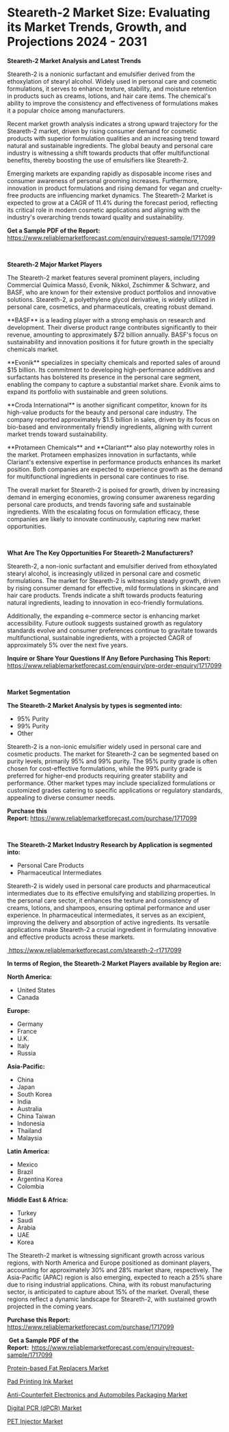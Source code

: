 <p><h1>Steareth-2 Market Size: Evaluating its Market Trends, Growth, and Projections 2024 - 2031</h1></p><p><strong>Steareth-2 Market Analysis and Latest Trends</strong></p>
<p><p>Steareth-2 is a nonionic surfactant and emulsifier derived from the ethoxylation of stearyl alcohol. Widely used in personal care and cosmetic formulations, it serves to enhance texture, stability, and moisture retention in products such as creams, lotions, and hair care items. The chemical's ability to improve the consistency and effectiveness of formulations makes it a popular choice among manufacturers.</p><p>Recent market growth analysis indicates a strong upward trajectory for the Steareth-2 market, driven by rising consumer demand for cosmetic products with superior formulation qualities and an increasing trend toward natural and sustainable ingredients. The global beauty and personal care industry is witnessing a shift towards products that offer multifunctional benefits, thereby boosting the use of emulsifiers like Steareth-2.</p><p>Emerging markets are expanding rapidly as disposable income rises and consumer awareness of personal grooming increases. Furthermore, innovation in product formulations and rising demand for vegan and cruelty-free products are influencing market dynamics. The Steareth-2 Market is expected to grow at a CAGR of 11.4% during the forecast period, reflecting its critical role in modern cosmetic applications and aligning with the industry's overarching trends toward quality and sustainability.</p></p>
<p><strong>Get a Sample PDF of the Report:&nbsp;</strong> <a href="https://www.reliablemarketforecast.com/enquiry/request-sample/1717099?utm_campaign=1124&utm_medium=2&utm_source=Github&utm_content=ia&utm_term=13102024&utm_id=steareth-2">https://www.reliablemarketforecast.com/enquiry/request-sample/1717099</a></p>
<p>&nbsp;</p>
<p><strong>Steareth-2 Major Market Players</strong></p>
<p><p>The Steareth-2 market features several prominent players, including Commercial Química Massó, Evonik, Nikkol, Zschimmer & Schwarz, and BASF, who are known for their extensive product portfolios and innovative solutions. Steareth-2, a polyethylene glycol derivative, is widely utilized in personal care, cosmetics, and pharmaceuticals, creating robust demand.</p><p>**BASF** is a leading player with a strong emphasis on research and development. Their diverse product range contributes significantly to their revenue, amounting to approximately $72 billion annually. BASF's focus on sustainability and innovation positions it for future growth in the specialty chemicals market.</p><p>**Evonik** specializes in specialty chemicals and reported sales of around $15 billion. Its commitment to developing high-performance additives and surfactants has bolstered its presence in the personal care segment, enabling the company to capture a substantial market share. Evonik aims to expand its portfolio with sustainable and green solutions.</p><p>**Croda International** is another significant competitor, known for its high-value products for the beauty and personal care industry. The company reported approximately $1.5 billion in sales, driven by its focus on bio-based and environmentally friendly ingredients, aligning with current market trends toward sustainability.</p><p>**Protameen Chemicals** and **Clariant** also play noteworthy roles in the market. Protameen emphasizes innovation in surfactants, while Clariant's extensive expertise in performance products enhances its market position. Both companies are expected to experience growth as the demand for multifunctional ingredients in personal care continues to rise.</p><p>The overall market for Steareth-2 is poised for growth, driven by increasing demand in emerging economies, growing consumer awareness regarding personal care products, and trends favoring safe and sustainable ingredients. With the escalating focus on formulation efficacy, these companies are likely to innovate continuously, capturing new market opportunities.</p></p>
<p>&nbsp;</p>
<p><strong>What Are The Key Opportunities For Steareth-2 Manufacturers?</strong></p>
<p><p>Steareth-2, a non-ionic surfactant and emulsifier derived from ethoxylated stearyl alcohol, is increasingly utilized in personal care and cosmetic formulations. The market for Steareth-2 is witnessing steady growth, driven by rising consumer demand for effective, mild formulations in skincare and hair care products. Trends indicate a shift towards products featuring natural ingredients, leading to innovation in eco-friendly formulations. </p><p>Additionally, the expanding e-commerce sector is enhancing market accessibility. Future outlook suggests sustained growth as regulatory standards evolve and consumer preferences continue to gravitate towards multifunctional, sustainable ingredients, with a projected CAGR of approximately 5% over the next five years.</p></p>
<p><strong>Inquire or Share Your Questions If Any Before Purchasing This Report:</strong> <a href="https://www.reliablemarketforecast.com/enquiry/pre-order-enquiry/1717099?utm_campaign=1124&utm_medium=2&utm_source=Github&utm_content=ia&utm_term=13102024&utm_id=steareth-2">https://www.reliablemarketforecast.com/enquiry/pre-order-enquiry/1717099</a></p>
<p>&nbsp;</p>
<p><strong>Market Segmentation</strong></p>
<p><strong>The Steareth-2 Market Analysis by types is segmented into:</strong></p>
<p><ul><li>95% Purity</li><li>99% Purity</li><li>Other</li></ul></p>
<p><p>Steareth-2 is a non-ionic emulsifier widely used in personal care and cosmetic products. The market for Steareth-2 can be segmented based on purity levels, primarily 95% and 99% purity. The 95% purity grade is often chosen for cost-effective formulations, while the 99% purity grade is preferred for higher-end products requiring greater stability and performance. Other market types may include specialized formulations or customized grades catering to specific applications or regulatory standards, appealing to diverse consumer needs.</p></p>
<p><strong>Purchase this Report:&nbsp;</strong><a href="https://www.reliablemarketforecast.com/purchase/1717099?utm_campaign=1124&utm_medium=2&utm_source=Github&utm_content=ia&utm_term=13102024&utm_id=steareth-2">https://www.reliablemarketforecast.com/purchase/1717099</a></p>
<p>&nbsp;</p>
<p><strong>The Steareth-2 Market Industry Research by Application is segmented into:</strong></p>
<p><ul><li>Personal Care Products</li><li>Pharmaceutical Intermediates</li></ul></p>
<p><p>Steareth-2 is widely used in personal care products and pharmaceutical intermediates due to its effective emulsifying and stabilizing properties. In the personal care sector, it enhances the texture and consistency of creams, lotions, and shampoos, ensuring optimal performance and user experience. In pharmaceutical intermediates, it serves as an excipient, improving the delivery and absorption of active ingredients. Its versatile applications make Steareth-2 a crucial ingredient in formulating innovative and effective products across these markets.</p></p>
<p><a href="https://www.reliablemarketforecast.com/steareth-2-r1717099?utm_campaign=1124&utm_medium=2&utm_source=Github&utm_content=ia&utm_term=13102024&utm_id=steareth-2">&nbsp;https://www.reliablemarketforecast.com/steareth-2-r1717099</a></p>
<p><strong>In terms of Region, the Steareth-2 Market Players available by Region are:</strong></p>
<p>
    <p> <strong> North America: </strong>
        <ul>
            <li>United States</li>
            <li>Canada</li>
        </ul>
        </p> 
    <p> <strong> Europe: </strong>
        <ul>
            <li>Germany</li>
            <li>France</li>
            <li>U.K.</li>
            <li>Italy</li>
            <li>Russia</li>
        </ul>
        </p> 
    <p> <strong> Asia-Pacific: </strong>
        <ul>
            <li>China</li>
            <li>Japan</li>
            <li>South Korea</li>
            <li>India</li>
            <li>Australia</li>
            <li>China Taiwan</li>
            <li>Indonesia</li>
            <li>Thailand</li>
            <li>Malaysia</li>
        </ul>
        </p> 
    <p> <strong> Latin America: </strong>
        <ul>
            <li>Mexico</li>
            <li>Brazil</li>
            <li>Argentina Korea</li>
            <li>Colombia</li>
        </ul>
        </p> 
    <p> <strong> Middle East & Africa: </strong>
        <ul>
            <li>Turkey</li>
            <li>Saudi</li>
            <li>Arabia</li>
            <li>UAE</li>
            <li>Korea</li>
        </ul>
    </p>
    </p>
<p><p>The Steareth-2 market is witnessing significant growth across various regions, with North America and Europe positioned as dominant players, accounting for approximately 30% and 28% market share, respectively. The Asia-Pacific (APAC) region is also emerging, expected to reach a 25% share due to rising industrial applications. China, with its robust manufacturing sector, is anticipated to capture about 15% of the market. Overall, these regions reflect a dynamic landscape for Steareth-2, with sustained growth projected in the coming years.</p></p>
<p><strong>Purchase this Report: </strong><a href="https://www.reliablemarketforecast.com/purchase/1717099?utm_campaign=1124&utm_medium=2&utm_source=Github&utm_content=ia&utm_term=13102024&utm_id=steareth-2">https://www.reliablemarketforecast.com/purchase/1717099</a></p>
<p>&nbsp;<strong>Get a Sample PDF of the Report:&nbsp;&nbsp;</strong><a href="https://www.reliablemarketforecast.com/enquiry/request-sample/1717099?utm_campaign=1124&utm_medium=2&utm_source=Github&utm_content=ia&utm_term=13102024&utm_id=steareth-2">https://www.reliablemarketforecast.com/enquiry/request-sample/1717099</a></p>
<p><strong></strong></p>
<p><p><a href="https://www.linkedin.com/pulse/comprehensive-protein-based-fat-replacers-market-report-segmentation-uysof?trk=public_post_embed_feed-article-content&utm_campaign=1124&utm_medium=2&utm_source=Github&utm_content=ia&utm_term=13102024&utm_id=steareth-2">Protein-based Fat Replacers Market</a></p><p><a href="https://github.com/bramarquesw0f/Market-Research-Report-List-1/blob/main/pad-printing-ink-market.md?utm_campaign=1124&utm_medium=2&utm_source=Github&utm_content=ia&utm_term=13102024&utm_id=steareth-2">Pad Printing Ink Market</a></p><p><a href="https://www.linkedin.com/pulse/global-anti-counterfeit-electronics-automobiles-packaging-industry-rndlf?trk=public_post_embed_feed-article-content&utm_campaign=1124&utm_medium=2&utm_source=Github&utm_content=ia&utm_term=13102024&utm_id=steareth-2">Anti-Counterfeit Electronics and Automobiles Packaging Market</a></p><p><a href="https://www.linkedin.com/pulse/digital-pcr-dpcr-market-segmentation-in-depth-analysis-medical-zcqkf?trk=public_post_embed_feed-article-content&utm_campaign=1124&utm_medium=2&utm_source=Github&utm_content=ia&utm_term=13102024&utm_id=steareth-2">Digital PCR (dPCR) Market</a></p><p><a href="https://github.com/birroctaymonyj/Market-Research-Report-List-1/blob/main/pet-injector-market.md?utm_campaign=1124&utm_medium=2&utm_source=Github&utm_content=ia&utm_term=13102024&utm_id=steareth-2">PET Injector Market</a></p></p>